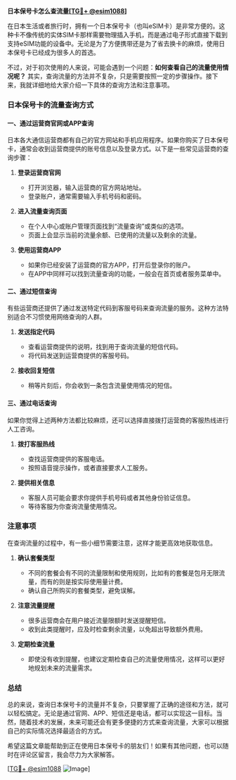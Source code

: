 **日本保号卡怎么查流量[[TG💪+ @esim1088](https://t.me/s/esim1088)]**

在日本生活或者旅行时，拥有一个日本保号卡（也叫eSIM卡）是非常方便的。这种卡不像传统的实体SIM卡那样需要物理插入手机，而是通过电子形式直接下载到支持eSIM功能的设备中。无论是为了方便携带还是为了省去换卡的麻烦，使用日本保号卡已经成为很多人的首选。

不过，对于初次使用的人来说，可能会遇到一个问题：**如何查看自己的流量使用情况呢？** 其实，查询流量的方法并不复杂，只是需要按照一定的步骤操作。接下来，我就详细地给大家介绍一下具体的查询方法和注意事项。

### 日本保号卡的流量查询方式

#### 一、通过运营商官网或APP查询
日本各大通信运营商都有自己的官方网站和手机应用程序。如果你购买了日本保号卡，通常会收到运营商提供的账号信息以及登录方式。以下是一些常见运营商的查询步骤：

1. **登录运营商官网**
   - 打开浏览器，输入运营商的官方网站地址。
   - 登录账户，通常需要输入手机号码和密码。

2. **进入流量查询页面**
   - 在个人中心或账户管理页面找到“流量查询”或类似的选项。
   - 页面上会显示当前的流量余额、已使用的流量以及剩余的流量。

3. **使用运营商APP**
   - 如果你已经安装了运营商的官方APP，打开后登录你的账户。
   - 在APP中同样可以找到流量查询的功能，一般会在首页或者服务菜单中。

#### 二、通过短信查询
有些运营商还提供了通过发送特定代码到客服号码来查询流量的服务。这种方法特别适合不习惯使用网络查询的人群。

1. **发送指定代码**
   - 查看运营商提供的说明，找到用于查询流量的短信代码。
   - 将代码发送到运营商提供的客服号码。

2. **接收回复短信**
   - 稍等片刻后，你会收到一条包含流量使用情况的短信。

#### 三、通过电话查询
如果你觉得上述两种方法都比较麻烦，还可以选择直接拨打运营商的客服热线进行人工咨询。

1. **拨打客服热线**
   - 查找运营商提供的客服电话。
   - 按照语音提示操作，或者直接要求人工服务。

2. **提供相关信息**
   - 客服人员可能会要求你提供手机号码或者其他身份验证信息。
   - 等待客服为你查询流量使用情况。

### 注意事项

在查询流量的过程中，有一些小细节需要注意，这样才能更高效地获取信息。

1. **确认套餐类型**
   - 不同的套餐会有不同的流量限制和使用规则，比如有的套餐是包月无限流量，而有的则是按实际使用量计费。
   - 确认自己所购买的套餐类型，避免误解。

2. **注意流量提醒**
   - 很多运营商会在用户接近流量限额时发送提醒短信。
   - 收到此类提醒时，应及时检查剩余流量，以免超出导致额外费用。

3. **定期检查流量**
   - 即使没有收到提醒，也建议定期检查自己的流量使用情况，这样可以更好地规划未来的流量需求。

### 总结

总的来说，查询日本保号卡的流量并不复杂，只要掌握了正确的途径和方法，就可以轻松搞定。无论是通过官网、APP、短信还是电话，都可以实现这一目标。当然，随着技术的发展，未来可能还会有更多便捷的方式来查询流量，大家可以根据自己的实际情况选择最适合的方式。

希望这篇文章能帮助到正在使用日本保号卡的朋友们！如果有其他问题，也可以随时在评论区留言，我会尽力为大家解答。

[[TG💪+ @esim1088](https://t.me/s/esim1088) ![Image](https://i.postimg.cc/4NQfJmqS/Snipaste-2025-05-13-00-14-12.png)]